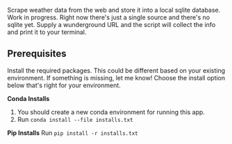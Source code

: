 Scrape weather data from the web and store it into a local sqlite database.
Work in progress. Right now there's just a single source and there's no sqlite yet. Supply a wunderground URL and the script will collect the info and print it to your terminal. 

## Prerequisites

Install the required packages. This could be different based on your existing environment. If something is missing, let me know! Choose the install option below that's right for your environment.

**Conda Installs**
1. You should create a new conda environment for running this app.
1. Run `conda install --file installs.txt`

**Pip Installs**
Run `pip install -r installs.txt`


